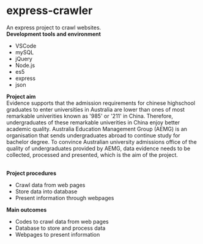 # express-crawler
An express project to crawl websites.<br/>
<b>Development tools and environment</b>
<ul><li>VSCode</li>
    <li>mySQL</li>
    <li>jQuery</li>
    <li>Node.js</li>
    <li>es5</li>
    <li>express</li>
    <li>json</li> 
</ul>

<b>Project aim<br/></b>
Evidence supports that the admission requirements for chinese highschool graduates to enter universities in Australia are lower than ones of most remarkable univerities known as '985' or '211' in China. Therefore, undergraduates of these remarkable univerities in China enjoy better academic quality. Australia Education Management Group (AEMG) is an organisation that sends undergraduates abroad to continue study for bachelor degree. To convince Australian university admissions office of the quality of undergraduates provided by AEMG, data evidence needs to be collected, processed and presented, which is the aim of the project.<br/><br/>

<b>Project procedures</b>
<ul><li>Crawl data from web pages</li>
    <li>Store data into database</li>
    <li>Present information through webpages</li>
</ul>

<b>Main outcomes</b>
<ul><li>Codes to crawl data from web pages</li>
    <li>Database to store and process data</li>
    <li>Webpages to present information</li>
</ul>
